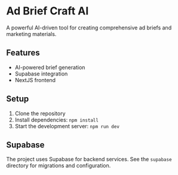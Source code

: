 # Ad Brief Craft AI

A powerful AI-driven tool for creating comprehensive ad briefs and marketing materials.

## Features

- AI-powered brief generation
- Supabase integration
- NextJS frontend

## Setup

1. Clone the repository
2. Install dependencies: `npm install`
3. Start the development server: `npm run dev`

## Supabase

The project uses Supabase for backend services. See the `supabase` directory for migrations and configuration. 